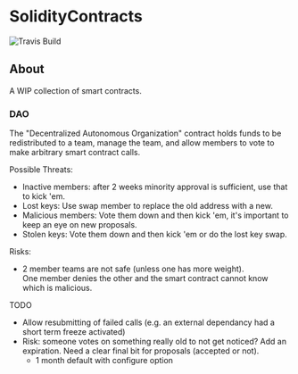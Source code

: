 # SolidityContracts

![Travis Build](https://travis-ci.org/hardlydifficult/SolidityContracts.svg?branch=master)

## About

A WIP collection of smart contracts.

### DAO

The "Decentralized Autonomous Organization" contract holds funds to be redistributed to a team, manage the team, and allow members to vote to make arbitrary smart contract calls.

Possible Threats:
- Inactive members: after 2 weeks minority approval is sufficient, use that to kick 'em.
- Lost keys: Use swap member to replace the old address with a new.
- Malicious members: Vote them down and then kick 'em, it's important to keep an eye on new proposals.
- Stolen keys: Vote them down and then kick 'em or do the lost key swap.

Risks: 
- 2 member teams are not safe (unless one has more weight).  
  One member denies the other and the smart contract cannot know which is malicious.

TODO 
- Allow resubmitting of failed calls (e.g. an external dependancy had a short term freeze activated)
- Risk: someone votes on something really old to not get noticed?  Add an expiration.  Need a clear final bit for proposals (accepted or not).
    - 1 month default with configure option

